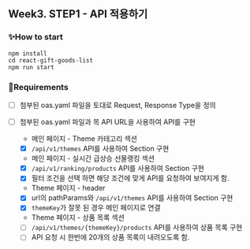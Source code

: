 ## Week3. STEP1 - API 적용하기

### ✨How to start

```
npm install
cd react-gift-goods-list
npm run start
```

### 📜Requirements

- [ ] 첨부된 oas.yaml 파일을 토대로 Request, Response Type을 정의

- [ ] 첨부된 oas.yaml 파일과 목 API URL을 사용하여 API를 구현
  - 메인 페이지 - Theme 카테고리 섹션
  - [x] `/api/v1/themes` API를 사용하여 Section 구현
  - 메인 페이지 - 실시간 급상승 선물랭킹 섹션
  - [x] `/api/v1/ranking/products` API를 사용하여 Section 구현
  - [x] 필터 조건을 선택 하면 해당 조건에 맞게 API를 요청하여 보여지게 함.
  - Theme 페이지 - header
  - [x] url의 pathParams와 `/api/v1/themes` API를 사용하여 Section 구현
  - [x] `themeKey`가 잘못 된 경우 메인 페이지로 연결
  - Theme 페이지 - 상품 목록 섹션
  - [ ] `/api/v1/themes/{themeKey}/products` API를 사용하여 상품 목록 구현
  - [ ] API 요청 시 한번에 20개의 상품 목록이 내려오도록 함.
